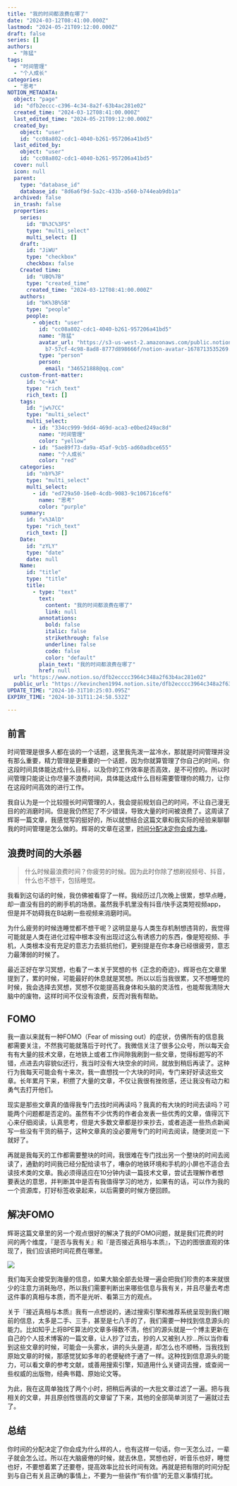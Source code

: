 ```yaml
---
title: "我的时间都浪费在哪了"
date: "2024-03-12T08:41:00.000Z"
lastmod: "2024-05-21T09:12:00.000Z"
draft: false
series: []
authors:
  - "陈猛"
tags:
  - "时间管理"
  - "个人成长"
categories:
  - "思考"
NOTION_METADATA:
  object: "page"
  id: "dfb2eccc-c396-4c34-8a2f-63b4ac281e02"
  created_time: "2024-03-12T08:41:00.000Z"
  last_edited_time: "2024-05-21T09:12:00.000Z"
  created_by:
    object: "user"
    id: "cc08a802-cdc1-4040-b261-957206a41bd5"
  last_edited_by:
    object: "user"
    id: "cc08a802-cdc1-4040-b261-957206a41bd5"
  cover: null
  icon: null
  parent:
    type: "database_id"
    database_id: "8d6a6f9d-5a2c-433b-a560-b744eab9db1a"
  archived: false
  in_trash: false
  properties:
    series:
      id: "B%3C%3FS"
      type: "multi_select"
      multi_select: []
    draft:
      id: "JiWU"
      type: "checkbox"
      checkbox: false
    Created time:
      id: "UBQ%7B"
      type: "created_time"
      created_time: "2024-03-12T08:41:00.000Z"
    authors:
      id: "bK%3B%5B"
      type: "people"
      people:
        - object: "user"
          id: "cc08a802-cdc1-4040-b261-957206a41bd5"
          name: "陈猛"
          avatar_url: "https://s3-us-west-2.amazonaws.com/public.notion-static.com/775523\
            b7-57cf-4c98-8ad8-8777d898666f/notion-avatar-1678713535269.png"
          type: "person"
          person:
            email: "346521888@qq.com"
    custom-front-matter:
      id: "c~kA"
      type: "rich_text"
      rich_text: []
    tags:
      id: "jw%7CC"
      type: "multi_select"
      multi_select:
        - id: "334cc999-9dd4-469d-aca3-e0bed249ac8d"
          name: "时间管理"
          color: "yellow"
        - id: "5ae89f73-da9a-45af-9cb5-ad60adbce655"
          name: "个人成长"
          color: "red"
    categories:
      id: "nbY%3F"
      type: "multi_select"
      multi_select:
        - id: "ed729a50-16e0-4cdb-9083-9c106716cef6"
          name: "思考"
          color: "purple"
    summary:
      id: "x%3AlD"
      type: "rich_text"
      rich_text: []
    Date:
      id: "zYLY"
      type: "date"
      date: null
    Name:
      id: "title"
      type: "title"
      title:
        - type: "text"
          text:
            content: "我的时间都浪费在哪了"
            link: null
          annotations:
            bold: false
            italic: false
            strikethrough: false
            underline: false
            code: false
            color: "default"
          plain_text: "我的时间都浪费在哪了"
          href: null
  url: "https://www.notion.so/dfb2ecccc3964c348a2f63b4ac281e02"
  public_url: "https://kevinchen1994.notion.site/dfb2ecccc3964c348a2f63b4ac281e02"
UPDATE_TIME: "2024-10-31T10:25:03.095Z"
EXPIRY_TIME: "2024-10-31T11:24:58.532Z"

---
```

<link rel="stylesheet" href="https://cdn.jsdelivr.net/npm/katex@0.16.2/dist/katex.min.css" integrity="sha384-bYdxxUwYipFNohQlHt0bjN/LCpueqWz13HufFEV1SUatKs1cm4L6fFgCi1jT643X" crossorigin="anonymous">


## 前言


时间管理是很多人都在谈的一个话题，这里我先泼一盆冷水，那就是时间管理并没有那么重要，精力管理是更重要的一个话题，因为你就算管理了你自己的时间，你这段时间具体能达成什么目标，以及你的工作效率是否高效，是不可控的。所以时间管理只能说让你尽量不浪费时间，具体能达成什么目标需要管理你的精力，让你在这段时间高效的进行工作。


我自认为是一个比较擅长时间管理的人，我会提前规划自己的时间，不让自己漫无目的的消磨时间。但是我仍然犯了不少错误，导致大量的时间被浪费了。这周读了辉哥一篇文章，我感觉写的挺好的，所以就想结合这篇文章和我实际的经验来聊聊我的时间管理是怎么做的。辉哥的文章在这里，[时间分配决定你会成为谁](时间分配决定你会成为谁)。


## 浪费时间的大杀器


> 什么时候最浪费时间？你疲劳的时候。因为此时你除了想刷视频号、抖音，什么也不想干，包括睡觉。


我看到这句话的时候，我仿佛被看穿了一样。我经历过几次晚上很累，想早点睡，却一直没有目的的刷手机的场景。虽然我手机里没有抖音/快手这类短视频app，但是并不妨碍我在B站刷一些视频来消磨时间。


为什么疲劳的时候连睡觉都不想干呢？这明显是与人类生存机制想违背的，我觉得可能就是人类在进化过程中根本没有出现过这么有诱惑力的东西，像是短视频、手机，人类根本没有充足的意志力去抵抗他们，更别提是在你本身已经很疲劳，意志力最薄弱的时候了。


最近正好在学习冥想，也看了一本关于冥想的书《正念的奇迹》，辉哥也在文章里提到了，累的时候，可能最好的休息就是冥想。所以以后当我很累，又不想睡觉的时候，我会选择去冥想，冥想不仅能提高我身体和头脑的灵活性，也能帮我清除大脑中的废物，这样时间不仅没有浪费，反而对我有帮助。


## FOMO


我一直以来就有一种FOMO（Fear of missing out）的症状，仿佛所有的信息我都需要关注，不然我可能就落后于时代了。我微信关注了很多公众号，所以每天会有有大量的技术文章，在地铁上或者工作间隙我刷到一些文章，觉得标题写的不错，点进去内容貌似还行，我当时没有大块空余的时间，就放到稍后再读了。这种行为我每天可能会有十来次，我一直想找一个大块的时间，专门来好好读这些文章。长年累月下来，积攒了大量的文章，不仅让我很有挫败感，还让我没有动力和勇气去打开他们。


现实是那些文章真的值得我专门去找时间再读吗？我真的有大块的时间去读吗？可能两个问题都是否定的。虽然有不少优秀的作者会发表一些优秀的文章，值得沉下心来仔细阅读，认真思考，但是大多数文章都是抄来抄去，或者追逐一些热点新闻写一些没有干货的稿子，这种文章真的没必要用专门的时间去阅读，随便浏览一下就好了。


再就是我每天的工作都需要整块的时间，我很难在专门找出另一个整块的时间去阅读了，通勤的时间我已经分配给读书了，嘈杂的地铁环境和手机的小屏也不适合去读技术类的文章。我必须得适应在10分钟内读一篇技术文章，尝试去理解作者想要表达的意思，并判断其中是否有我值得学习的地方，如果有的话，可以作为我的一个资源库，打好标签收录起来，以后需要的时候方便回顾。


## 解决FOMO


辉哥这篇文章里的另一个观点很好的解决了我的FOMO问题，就是我们花费的时间的两个维度，『是否与我有关』和『是否接近真相与本质』，下边的图很直观的体现了，我们应该把时间花费在哪里。


![](https://prod-files-secure.s3.us-west-2.amazonaws.com/d7dbc101-82ce-4f96-ae1a-879bd6c9f3a6/b79d541e-3d6c-4d47-845d-92e2a3238b07/Untitled.png?X-Amz-Algorithm=AWS4-HMAC-SHA256&X-Amz-Content-Sha256=UNSIGNED-PAYLOAD&X-Amz-Credential=AKIAT73L2G45GO43JXI4%2F20241031%2Fus-west-2%2Fs3%2Faws4_request&X-Amz-Date=20241031T102458Z&X-Amz-Expires=3600&X-Amz-Signature=c4b0ee66249acee452d044f8f014be6e88d4995b0d32d0226d738c8dc7515416&X-Amz-SignedHeaders=host&x-id=GetObject)


我们每天会接受到海量的信息，如果大脑全部去处理一遍会把我们珍贵的本来就很少的注意力消耗殆尽，所以我们需要判断出来哪些信息与我有关，并且尽量去考虑这件事的真相与本质，而不是光听、看第三方的观点。


关于『接近真相与本质』我有一点想说的，通过搜索引擎和推荐系统呈现到我们眼前的信息，太多是二手、三手，甚至是七八手的了，我们需要一种找到信息源头的能力。比如知乎上将BPE算法的文章多得数不清，他们的源头就是一个博主更新在自己的个人技术博客的一篇文章，让人抄了过去，抄的人又被别人抄…所以当你看到这些文章的时候，可能会一头雾水，讲的头头是道，却怎么也不顺畅，当我找到原始文章的时候，那感觉犹如多年的老便秘终于通了一样。这种找到信息源头的能力，可以看文章的参考文献，或善用搜索引擎，知道用什么关键词去搜，或查阅一些权威的出版物，经典书籍、原始论文等。


为此，我在这周单独找了两个小时，把稍后再读的一大批文章过滤了一遍。把与我相关的文章，并且原创性很高的文章留了下来，其他的全部简单浏览了一遍就过去了。


## 总结


你时间的分配决定了你会成为什么样的人，也有这样一句话，你一天怎么过，一辈子就会怎么过。所以在大脑疲倦的时候，就去休息，冥想也好，听音乐也好，睡觉也好，不要想着累了还要卷，提高效率比拉长时间有效。再就是把有限的时间分配到与自己有关且正确的事情上，不要为一些装作“有价值”的无意义事情打扰。

